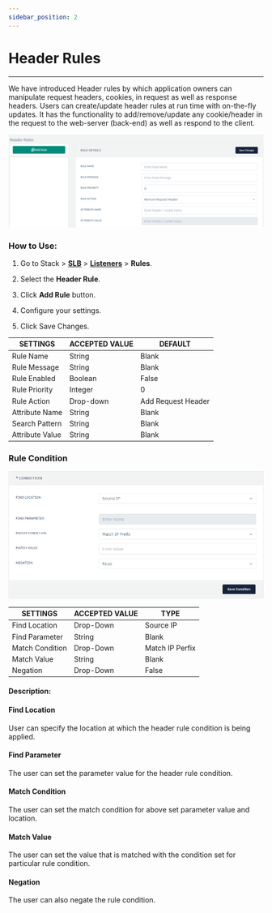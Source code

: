 ```yaml
---
sidebar_position: 2
---
```


# Header Rules

---

We have introduced Header rules by which application owners can manipulate request headers, cookies, in request as well as response headers. Users can create/update header rules at run time with on-the-fly updates. It has the functionality to add/remove/update any cookie/header in the request to the web-server (back-end) as well as respond to the client.

![headerrules](/img/adc/v6/docs/headerrules.png)

### How to Use:

1. Go to Stack > [**SLB**](/enterprise/adc) > [**Listeners**](../listeners.md) > **Rules**.

2. Select the **Header Rule**.

3. Click **Add Rule** button.

4. Configure your settings. 

5. Click Save Changes.

| SETTINGS        | ACCEPTED VALUE | DEFAULT            |
|-----------------|----------------|--------------------|
| Rule Name       | String         | Blank              |
| Rule Message    | String         | Blank              |
| Rule Enabled    | Boolean        | False              |
| Rule Priority   | Integer        | 0                  |
| Rule Action     | Drop-down      | Add Request Header |
| Attribute Name  | String         | Blank              |
| Search Pattern  | String         | Blank              |
| Attribute Value | String         | Blank              |

### Rule Condition

![headerrules2](/img/adc/v6/docs/headerrules2.png)

| SETTINGS        | ACCEPTED VALUE | TYPE            |
|-----------------|----------------|-----------------|
| Find Location   | Drop-Down      | Source IP       |
| Find Parameter  | String         | Blank           |
| Match Condition | Drop-Down      | Match IP Perfix |
| Match Value     | String         | Blank           |
| Negation        | Drop-Down      | False           |

#### Description:

#### Find Location

User can specify the location at which the header rule condition is being applied.

#### Find Parameter

The user can set the parameter value for the header rule condition.

#### Match Condition

The user can set the match condition for above set parameter value and location.

#### Match Value

The user can set the value that is matched with the condition set for particular rule condition. 

#### Negation

The user can also negate the rule condition.
